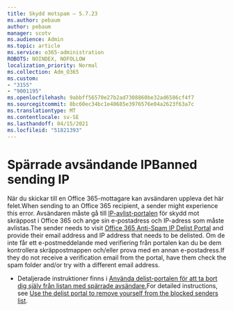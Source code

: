 ```yaml
---
title: Skydd motspam – 5.7.23
ms.author: pebaum
author: pebaum
manager: scotv
ms.audience: Admin
ms.topic: article
ms.service: o365-administration
ROBOTS: NOINDEX, NOFOLLOW
localization_priority: Normal
ms.collection: Adm_O365
ms.custom:
- "3155"
- "9001195"
ms.openlocfilehash: 9abbff56570e27b2ad7308860be32ad6586cf4f7
ms.sourcegitcommit: 8bc60ec34bc1e40685e3976576e04a2623f63a7c
ms.translationtype: MT
ms.contentlocale: sv-SE
ms.lasthandoff: 04/15/2021
ms.locfileid: "51821393"
---
```

# <a name="banned-sending-ip"></a><span data-ttu-id="fed22-102">Spärrade avsändande IP</span><span class="sxs-lookup"><span data-stu-id="fed22-102">Banned sending IP</span></span>

<span data-ttu-id="fed22-103">När du skickar till en Office 365-mottagare kan avsändaren uppleva det här felet.</span><span class="sxs-lookup"><span data-stu-id="fed22-103">When sending to an Office 365 recipient, a sender might experience this error.</span></span> <span data-ttu-id="fed22-104">Avsändaren måste gå till [IP-avlist-portalen](https://sender.office.com/) för skydd mot skräppost i Office 365 och ange sin e-postadress och IP-adress som måste avlistas.</span><span class="sxs-lookup"><span data-stu-id="fed22-104">The sender needs to visit [Office 365 Anti-Spam IP Delist Portal](https://sender.office.com/) and provide their email address and IP address that needs to be delisted.</span></span> <span data-ttu-id="fed22-105">Om de inte får ett e-postmeddelande med verifiering från portalen kan du be dem kontrollera skräppostmappen och/eller prova med en annan e-postadress.</span><span class="sxs-lookup"><span data-stu-id="fed22-105">If they do not receive a verification email from the portal, have them check the spam folder and/or try with a different email address.</span></span> 

- <span data-ttu-id="fed22-106">Detaljerade instruktioner finns i [Använda delist-portalen för att ta bort dig själv från listan med spärrade avsändare.](https://docs.microsoft.com/microsoft-365/security/office-365-security/use-the-delist-portal-to-remove-yourself-from-the-office-365-blocked-senders-lis?view=o365-worldwide)</span><span class="sxs-lookup"><span data-stu-id="fed22-106">For detailed instructions, see [Use the delist portal to remove yourself from the blocked senders list](https://docs.microsoft.com/microsoft-365/security/office-365-security/use-the-delist-portal-to-remove-yourself-from-the-office-365-blocked-senders-lis?view=o365-worldwide).</span></span>
